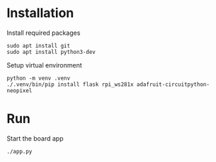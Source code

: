 # Installation

Install required packages
```
sudo apt install git
sudo apt install python3-dev
```

Setup virtual environment
```
python -m venv .venv
./.venv/bin/pip install flask rpi_ws281x adafruit-circuitpython-neopixel
```

# Run

Start the board app
```
./app.py
```